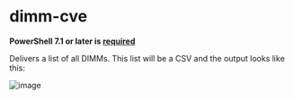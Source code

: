 # dimm-cve

**PowerShell 7.1 or later is [required](https://github.com/CiscoDevNet/intersight-powershell#11-requirements)**

Delivers a list of all DIMMs. This list will be a CSV and the output looks like this:

![image](https://user-images.githubusercontent.com/2009431/168175344-3398bb24-37e4-40cf-952e-230db3645f73.png)
